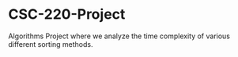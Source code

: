 # CSC-220-Project

Algorithms Project where we analyze the time complexity of various different sorting methods. 
